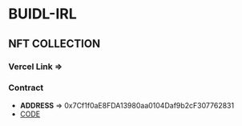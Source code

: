 # BUIDL-IRL

## NFT COLLECTION

### Vercel Link =>

### Contract

- **ADDRESS** => 0x7Cf1f0aE8FDA13980aa0104Daf9b2cF307762831
- [CODE](https://mumbai.polygonscan.com/address/0x7Cf1f0aE8FDA13980aa0104Daf9b2cF307762831#code)
